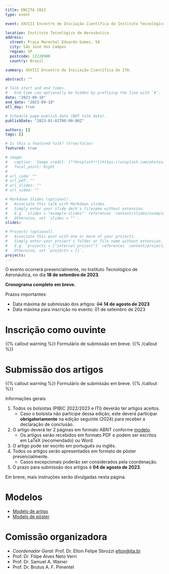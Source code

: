 ```yaml
---
title: ENCITA 2023
type: event

event: XXVIII Encontro de Iniciação Científica do Instituto Tecnológico de Aeronáutica

location: Instituto Tecnológico de Aeronáutica
address:
  street: Praça Marechal Eduardo Gomes, 50
  city: São José dos Campos
  region: SP
  postcode: 12228900
  country: Brasil

summary: XXVIII Encontro de Iniciação Científica do ITA.

abstract: ""

# Talk start and end times.
#   End time can optionally be hidden by prefixing the line with `#`.
date: "2023-09-18"
end_date: "2023-09-18"
all_day: true

# Schedule page publish date (NOT talk date).
publishDate: "2023-01-01T00:00:00Z"

authors: []
tags: []

# Is this a featured talk? (true/false)
featured: true

# image:
#   caption: 'Image credit: [**Unsplash**](https://unsplash.com/photos/bzdhc5b3Bxs)'
#   focal_point: Right
#
# url_code: ""
# url_pdf: ""
# url_slides: ""
# url_video: ""

# Markdown Slides (optional).
#   Associate this talk with Markdown slides.
#   Simply enter your slide deck's filename without extension.
#   E.g. `slides = "example-slides"` references `content/slides/example-slides.md`.
#   Otherwise, set `slides = ""`.
slides:

# Projects (optional).
#   Associate this post with one or more of your projects.
#   Simply enter your project's folder or file name without extension.
#   E.g. `projects = ["internal-project"]` references `content/project/deep-learning/index.md`.
#   Otherwise, set `projects = []`.
projects:
---
```


O evento ocorrerá presencialmente, no Instituto Tecnológico
de Aeronáutica, no dia **18 de setembro de 2023**.

**Cronograma completo em breve.**

Prazos importantes:

- Data máxima de submissão dos artigos: ~~04~~ **14 de agosto de 2023**
- Data máxima para inscrição no evento: 01 de setembro de 2023

# Inscrição como ouvinte

{{% callout warning %}}
Formulário de submissão em breve.
{{% /callout %}}

# Submissão dos artigos

{{% callout warning %}}
Formulário de submissão em breve.
{{% /callout %}}

Informações gerais:

1. Todos os bolsistas (PIBIC 2022/2023 e ITI) deverão ter artigos aceitos.
    - Caso o bolsista não participe dessa edição, este deverá participar
      **obrigatoriamente** na edição seguinte (2024) para receber a declaração
      de conclusão.
1. O artigo deverá ter 2 páginas em formato ABNT conforme [modelo](/documentos/modelos/artigo-encita-modelo.zip).
    - Os artigos serão recebidos em formato PDF e podem ser escritos em LaTeX (recomendado) ou Word.
1. O artigo pode ser escrito em português ou inglês.
1. Todos os artigos serão apresentados em formato de pôster presencialmente.
    - Casos excepcionais poderão ser considerados pela coordenação.
1. O prazo para submissão dos artigos é **04 de agosto de 2023**.

Em breve, mais instruções serão divulgadas nesta página.

# Modelos

- [Modelo de artigo](/documentos/modelos/artigo-encita-modelo.zip)
- [Modelo de pôster](/documentos/modelos/poster-encita-modelo.pptx)

# Comissão organizadora

- *Coordenador Geral*: Prof. Dr. Elton Felipe Sbruzzi <elton@ita.br>
- Prof. Dr. Filipe Alves Neto Verri
- Prof. Dr. Samuel A. Wainer
- Prof. Dr. Brutus A. F. Pimentel
